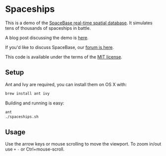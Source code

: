 # Spaceships

This is a demo of the [SpaceBase real-time spatial database](http://paralleluniverse.co). It simulates tens of thousands of spaceships in battle.

A blog post discussing the demo is [here](http://blog.paralleluniverse.co/post/44146699200/spaceships).

If you'd like to discuss SpaceBase, our [forum is here](https://groups.google.com/forum/?fromgroups#!forum/spacebase-user).

This code is available under the terms of the [MIT license](http://opensource.org/licenses/MIT).

## Setup

Ant and Ivy are required, you can install them on OS X with:
```sh
brew install ant ivy
```

Building and running is easy:
```sh
ant
./spaceships.sh
```

## Usage

Use the arrow keys or mouse scrolling to move the viewport. To zoom in/out use `+` `-` or Ctrl+mouse-scroll.
